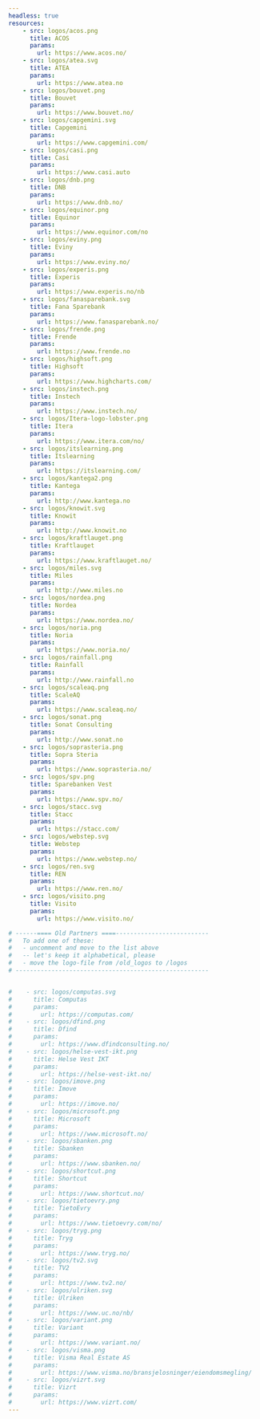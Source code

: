 ```yaml
---
headless: true
resources:
    - src: logos/acos.png
      title: ACOS
      params:
        url: https://www.acos.no/
    - src: logos/atea.svg
      title: ATEA
      params:
        url: https://www.atea.no
    - src: logos/bouvet.png
      title: Bouvet
      params:
        url: https://www.bouvet.no/
    - src: logos/capgemini.svg
      title: Capgemini
      params:
        url: https://www.capgemini.com/
    - src: logos/casi.png
      title: Casi
      params:
        url: https://www.casi.auto
    - src: logos/dnb.png
      title: DNB
      params:
        url: https://www.dnb.no/
    - src: logos/equinor.png
      title: Equinor
      params:
        url: https://www.equinor.com/no
    - src: logos/eviny.png
      title: Eviny
      params:
        url: https://www.eviny.no/
    - src: logos/experis.png
      title: Experis
      params:
        url: https://www.experis.no/nb
    - src: logos/fanasparebank.svg
      title: Fana Sparebank
      params:
        url: https://www.fanasparebank.no/
    - src: logos/frende.png
      title: Frende
      params:
        url: https://www.frende.no
    - src: logos/highsoft.png
      title: Highsoft
      params:
        url: https://www.highcharts.com/
    - src: logos/instech.png
      title: Instech
      params:
        url: https://www.instech.no/
    - src: logos/Itera-logo-lobster.png
      title: Itera
      params:
        url: https://www.itera.com/no/
    - src: logos/itslearning.png
      title: Itslearning
      params:
        url: https://itslearning.com/
    - src: logos/kantega2.png
      title: Kantega
      params:
        url: http://www.kantega.no
    - src: logos/knowit.svg
      title: Knowit
      params:
        url: http://www.knowit.no
    - src: logos/kraftlauget.png
      title: Kraftlauget
      params:
        url: https://www.kraftlauget.no/
    - src: logos/miles.svg
      title: Miles
      params:
        url: http://www.miles.no
    - src: logos/nordea.png
      title: Nordea
      params:
        url: https://www.nordea.no/
    - src: logos/noria.png
      title: Noria
      params:
        url: https://www.noria.no/
    - src: logos/rainfall.png
      title: Rainfall
      params:
        url: http://www.rainfall.no
    - src: logos/scaleaq.png
      title: ScaleAQ
      params:
        url: https://www.scaleaq.no/
    - src: logos/sonat.png
      title: Sonat Consulting
      params:
        url: http://www.sonat.no
    - src: logos/soprasteria.png
      title: Sopra Steria
      params:
        url: https://www.soprasteria.no/
    - src: logos/spv.png
      title: Sparebanken Vest
      params:
        url: https://www.spv.no/
    - src: logos/stacc.svg
      title: Stacc
      params:
        url: https://stacc.com/
    - src: logos/webstep.svg
      title: Webstep
      params:
        url: https://www.webstep.no/
    - src: logos/ren.svg
      title: REN
      params:
        url: https://www.ren.no/
    - src: logos/visito.png
      title: Visito
      params:
        url: https://www.visito.no/

# ------==== Old Partners ====--------------------------
#   To add one of these:
#   - uncomment and move to the list above
#   -- let's keep it alphabetical, please
#   - move the logo-file from /old_logos to /logos
# ------------------------------------------------------


#    - src: logos/computas.svg
#      title: Computas
#      params:
#        url: https://computas.com/
#    - src: logos/dfind.png
#      title: Dfind
#      params:
#        url: https://www.dfindconsulting.no/
#    - src: logos/helse-vest-ikt.png
#      title: Helse Vest IKT
#      params:
#        url: https://helse-vest-ikt.no/
#    - src: logos/imove.png
#      title: Imove
#      params:
#        url: https://imove.no/
#    - src: logos/microsoft.png
#      title: Microsoft
#      params:
#        url: https://www.microsoft.no/
#    - src: logos/sbanken.png
#      title: Sbanken
#      params:
#        url: https://www.sbanken.no/
#    - src: logos/shortcut.png
#      title: Shortcut
#      params:
#        url: https://www.shortcut.no/
#    - src: logos/tietoevry.png
#      title: TietoEvry
#      params:
#        url: https://www.tietoevry.com/no/
#    - src: logos/tryg.png
#      title: Tryg
#      params:
#        url: https://www.tryg.no/
#    - src: logos/tv2.svg
#      title: TV2
#      params:
#        url: https://www.tv2.no/
#    - src: logos/ulriken.svg
#      title: Ulriken
#      params:
#        url: https://www.uc.no/nb/
#    - src: logos/variant.png
#      title: Variant
#      params:
#        url: https://www.variant.no/
#    - src: logos/visma.png
#      title: Visma Real Estate AS
#      params:
#        url: https://www.visma.no/bransjelosninger/eiendomsmegling/
#    - src: logos/vizrt.svg
#      title: Vizrt
#      params:
#        url: https://www.vizrt.com/
---
```

